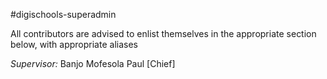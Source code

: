 #digischools-superadmin

All contributors are advised to enlist themselves in the appropriate section below, with appropriate aliases

_Supervisor:_ Banjo Mofesola Paul [Chief]